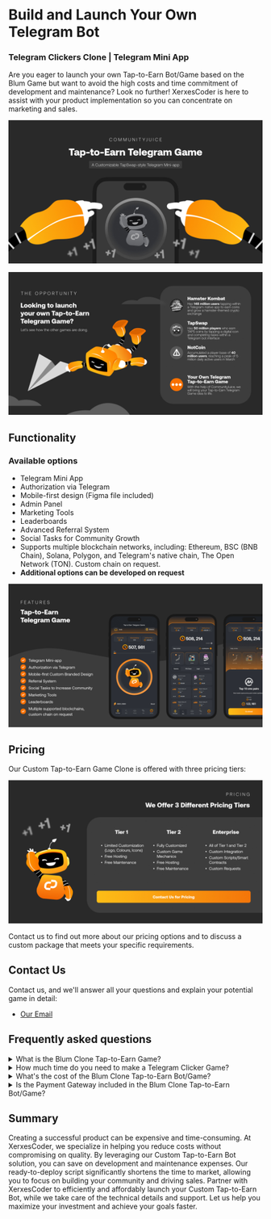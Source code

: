 # Build and Launch Your Own Telegram Bot 

### Telegram Clickers Clone | Telegram Mini App

Are you eager to launch your own Tap-to-Earn Bot/Game based on the Blum Game but want to avoid the high costs and time commitment of development and maintenance? Look no further! XerxesCoder is here to assist with your product implementation so you can concentrate on marketing and sales.

![Custom Tap-to-Earn Bot GitHub Image](/images/tapswap.jpg "White Label TapSwap | GitHub")

![Telegram Custom Tap-to-Earn Games GitHub Image](/images/2.jpg "Telegram Custom Tap-to-Earn Games | GitHub")

## Functionality
### Available options
- Telegram Mini App
- Authorization via Telegram
- Mobile-first design (Figma file included)
- Admin Panel
- Marketing Tools
- Leaderboards
- Advanced Referral System
- Social Tasks for Community Growth
- Supports multiple blockchain networks, including: Ethereum, BSC (BNB Chain), Solana, Polygon, and Telegram's native chain, The Open Network (TON). Custom chain on request.
- <b>Additional options can be developed on request</b>

![Telegram Custom Tap-to-Earn Sample Mockup](/images/3.jpg "Telegram Custom Tap-to-Earn Game Mockup | GitHub")



## Pricing
Our  Custom Tap-to-Earn Game Clone is offered with three pricing tiers:

[![XerxesCoder Special Offers](/images/5.jpg)](mailto:xerxescode@gmail.com) 

Contact us to find out more about our pricing options and to discuss a custom package that meets your specific requirements.

## Contact Us

Contact us, and we'll answer all your questions and explain your potential game in detail:


- [Our Email](mailto:xerxescode@gmail.com)


## Frequently asked questions

<details>
  <summary>What is the Blum Clone Tap-to-Earn Game?</summary>
  <p>The Blum Clone Tap-to-Earn game is a Telegram Mini-app solution for someone who is looking for a game like Blum. It is comprehensive package for a Telegram clicker game with marketing mechanics, designed to minimize the cost of building a Web3 community.</p> 
  <p>Examples are games like Blum, TapSwap, NotCoin & Hamster Kombat games.</p> 
</details>

<details>
  <summary>How much time do you need to make a Telegram Clicker Game?</summary>
  <p>Since this is a whitelabel solution, development and launch take less time than building from scratch. You’ll have a ready-made solution in less than a month.</p>
</details>

<details>
  <summary>What's the cost of the Blum Clone Tap-to-Earn Bot/Game?</summary>
  <p>Our Custom Tap-to-Earn Bot/Game is offered with three pricing tiers:</p> 
  <ul>
      <li>Tier 1 - We will use the same UI/UX Design and format as our Blum Clone model but using your brand elements such as typography, logos, and colours. Free hosting, free maintenance</li>
      <li>Tier 2 - This tier involves a full design of the interface. If you have a custom game mechanics you want to implement, this would be the right option for you. This also comes with free hosting and free maintenance</li>
      <li>Enterprise - If you need a custom integration, custom game mechanics, custom scripts, you want to add this option is for you.</li>  
  </ul>
  <p>Contact Us for the exact pricing for each tier.</p> 
</details>

<details>
  <summary>Is the Payment Gateway included in the Blum Clone Tap-to-Earn Bot/Game?</summary>
  <p>No, as this feature requires a license. If you have the necessary license, we can integrate the payment gateway for an additional fee.</p>
</details>

## Summary

Creating a successful product can be expensive and time-consuming. At XerxesCoder, we specialize in helping you reduce costs without compromising on quality. By leveraging our Custom Tap-to-Earn Bot solution, you can save on development and maintenance expenses. Our ready-to-deploy script significantly shortens the time to market, allowing you to focus on building your community and driving sales. Partner with XerxesCoder to efficiently and affordably launch your Custom Tap-to-Earn Bot, while we take care of the technical details and support. Let us help you maximize your investment and achieve your goals faster.
